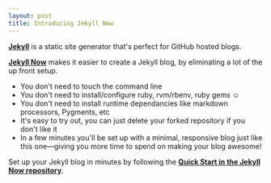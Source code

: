 ```yaml
---
layout: post
title: Introducing Jekyll Now
---
```


[**Jekyll**](http://github.com/jekyll/jekyll) is a static site generator that's perfect for GitHub hosted blogs.

[**Jekyll Now**](http://github.com/barryclark/jekyll-now) makes it easier to create a Jekyll blog, by eliminating a lot of the up front setup.

- You don't need to touch the command line
- You don't need to install/configure ruby, rvm/rbenv, ruby gems :relaxed:
- You don't need to install runtime dependancies like markdown processors, Pygments, etc
- It's easy to try out, you can just delete your forked repository if you don't like it
- In a few minutes you'll be set up with a minimal, responsive blog just like this one—giving you more time to spend on making your blog awesome!

Set up your Jekyll blog in minutes by following the [**Quick Start in the Jekyll Now repository**](http://github.com/barryclark/jekyll-now#quick-start).